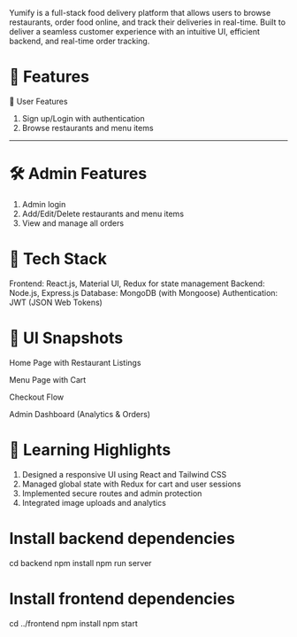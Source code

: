 Yumify is a full-stack food delivery platform that allows users to browse restaurants, order food online, and track their deliveries in real-time. Built to deliver a seamless customer experience with an intuitive UI, efficient backend, and real-time order tracking.

# 🚀 Features
👤 User Features
1. Sign up/Login with authentication
2. Browse restaurants and menu items
---

# 🛠️ Admin Features
1. Admin login
2. Add/Edit/Delete restaurants and menu items
3. View and manage all orders


# 📱 Tech Stack
Frontend: React.js, Material UI, Redux for state management
Backend: Node.js, Express.js
Database: MongoDB (with Mongoose)
Authentication: JWT (JSON Web Tokens)

# 📸 UI Snapshots 
Home Page with Restaurant Listings

Menu Page with Cart

Checkout Flow

Admin Dashboard (Analytics & Orders)

# 🧠 Learning Highlights
1. Designed a responsive UI using React and Tailwind CSS
2. Managed global state with Redux for cart and user sessions
3. Implemented secure routes and admin protection
4. Integrated image uploads and analytics

# Install backend dependencies
cd backend
npm install
npm run server

# Install frontend dependencies
cd ../frontend
npm install
npm start
